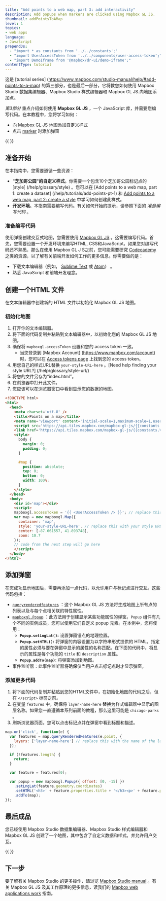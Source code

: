 ```yaml
---
title: "Add points to a web map, part 3: add interactivity"
description: Add popups when markers are clicked using Mapbox GL JS.
thumbnail: addPointsToAMap
level: 1
topics:
- web apps
language:
- JavaScript
prependJs:
  - "import * as constants from '../../constants';"
  - "import UserAccessToken from '../../components/user-access-token';"
  - "import DemoIframe from '@mapbox/dr-ui/demo-iframe';"
contentType: tutorial
---
```


这是 [tutorial series] (https://www.mapbox.com/studio-manual/help/#add-points-to-a-map) 的第三部分，也是最后一部分，它将教您如何使用 Mapbox Studio 数据集编辑器、Mapbox Studio 样式编辑器和 Mapbox GL JS.向地图添加点。

*第3部分* 重点介绍如何使用 **Mapbox GL JS** ，一个 JavaScript 库，并需要您编写代码。在本教程中，您将学习如何：
- 向 Mapbox GL JS 地图添加自定义样式
- 点击 [marker](/help/glossary/marker/) 时添加弹窗

{{
  <DemoIframe src="/help/demos/add-points-to-a-map/index.html" />
}}

## 准备开始

在本指南中，您需要遵循一些资源：

- **"芝加哥公园"的自定义样式**。你需要一个包含10个芝加哥公园标记点的 [style] (/help/glossary/style) 。您可以在 [Add points to a web map, part 1: create a dataset] (/help/tutorials/add-points-pt-1) 和 [Add points to a web map, part 2: create a style](/help/tutorials/add-points-pt-2) 中学习如何创建此样式。
- **开发环境**。本指南需要编写代码。有关如何开始的提示，请参照下面的 _准备编写代码_ 。

### 准备编写代码

使用弹窗创建交互式地图，您需要使用 [Mapbox GL JS](https://www.mapbox.com/mapbox-gl-js/api/) 。这需要编写代码。首先，您需要设置一个开发环境来编写HTML, CSS和JavaScript。如果您对编写代码还不熟悉，那么在使用 Mapbox GL J S之前，您可能需要研究 [Codecademy](https://www.codecademy.com/) 之类的资源，以了解有关前端开发如何工作的更多信息。你需要做的是：

- 下载文本编辑器（例如， [Sublime Text](https://www.sublimetext.com/) 或 [Atom](https://atom.io/)） 。
- 熟悉 JavaScript 和前端开发理念。

## 创建一个HTML 文件

在文本编辑器中创建新的 HTML 文件以初始化 Mapbox GL JS 地图。

### 初始化地图

1. 打开你的文本编辑器。
1. 将下面的代码复制并粘贴到文本编辑器中，以初始化您的 Mapbox GL JS 地图。
1. 确保将 `mapboxgl.accessToken` 设置和您的 access token 一致。
    - 当您登录到 [Mapbox Account] (https://www.mapbox.com/account) 时，您可以在 [Access tokens page](https://www.mapbox.com/account/access-tokens/) 上找到您的 access token。
1. 用您自己的样式URL替换 `your-style-URL-here` 。[Need help finding your style URL?] (/help/glossary/style-url/) 
1. 将您的文件另存为“index.html”。
1. 在浏览器中打开此文件。
1. 您应该可以在浏览器窗口中看到显示您的数据的地图。

```html
<!DOCTYPE html>
<html>
  <head>
    <meta charset='utf-8' />
    <title>Points on a map</title>
    <meta name='viewport' content='initial-scale=1,maximum-scale=1,user-scalable=no' />
    <script src='https://api.tiles.mapbox.com/mapbox-gl-js/{{constants.VERSION_MAPBOXGLJS}}/mapbox-gl.js'></script>
    <link href='https://api.tiles.mapbox.com/mapbox-gl-js/{{constants.VERSION_MAPBOXGLJS}}/mapbox-gl.css' rel='stylesheet' />
    <style>
      body {
        margin: 0;
        padding: 0;
      }

      #map {
        position: absolute;
        top: 0;
        bottom: 0;
        width: 100%;
      }
    </style>
  </head>
  <body>
    <div id='map'></div>
    <script>
    mapboxgl.accessToken = '{{ <UserAccessToken /> }}'; // replace this with your access token
    var map = new mapboxgl.Map({
      container: 'map',
      style: 'your-style-URL-here', // replace this with your style URL
      center: [-87.661557, 41.893748],
      zoom: 10.7
    });
    // code from the next step will go here
    </script>
  </body>
</html>
```

## 添加弹窗

在您成功显示地图后，需要再添加一点代码，以允许用户与标记点进行交互。这些代码包括：
  - [`queryrenderedfeatures`](https://www.mapbox.com/mapbox-gl-js/api/#map#queryrenderedfeatures) ：这个 Mapbox GL JS 方法将生成地图上所有点的列表以及与每个点相关联的特性属性。
  - [`mapboxgl.Popup`](https://www.mapbox.com/mapbox-gl-js/api/#popup) ：此方法用于创建显示某些功能属性的弹窗。`Popup` 组件有几个不同的实例成员，您可以使用它们自定义 popup 元素。在本例中，您将使用：
      - **`Popup.setLngLat()`:** 设置弹窗锚点的地理位置。
      - **`Popup.setHTML()`:** 将弹窗的内容设置为以字符串形式提供的 HTML。指定的属性必须与要在弹窗中显示的属性的名称匹配。在下面的代码中，将显示的属性是每个功能的 `title` 和 `description` 属性。
      - **`Popup.addTo(map)`:** 将弹窗添加到地图。
- 事件监听器：此事件监听器将确保仅当用户点击标记点时才显示弹窗。

### 添加更多代码

1. 将下面的代码复制并粘贴到您的HTML文件中，在初始化地图的代码之后，但在 `</script>` 标签之前。
1. 在变量 `features` 中，确保将 `layer-name-here` 替换为样式编辑器中显示的图层名称。如果您一直遵循本系列前面的教程，那么这里可能是 `chicago-parks` 。
1. 刷新浏览器页面。您可以点击标记点并在弹窗中看到标题和描述。

```js
map.on('click', function(e) {
  var features = map.queryRenderedFeatures(e.point, {
    layers: ['layer-name-here'] // replace this with the name of the layer
  });

  if (!features.length) {
    return;
  }

  var feature = features[0];

  var popup = new mapboxgl.Popup({ offset: [0, -15] })
    .setLngLat(feature.geometry.coordinates)
    .setHTML('<h3>' + feature.properties.title + '</h3><p>' + feature.properties.description + '</p>')
    .addTo(map);
});
```

## 最后成品

您已经使用 Mapbox Studio 数据集编辑器、Mapbox Studio 样式编辑器和 Mapbox GL JS 创建了一个地图，其中包含了自定义数据和样式，并允许用户交互。

{{
  <DemoIframe src="/help/demos/add-points-to-a-map/index.html" />
}}

## 下一步

要了解有关 Mapbox Studio 的更多操作，请浏览 [Mapbox Studio manual](https://www.mapbox.com/studio-manual/) 。有关 Mapbox GL JS 及其工作原理的更多信息，读我们的 [Mapbox web applications work](/help/how-mapbox-works/web-apps/) 指南。

